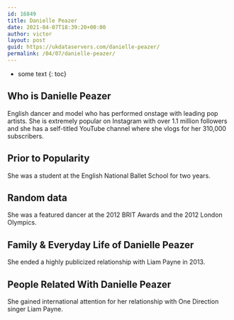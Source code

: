 ```yaml
---
id: 16849
title: Danielle Peazer
date: 2021-04-07T18:39:20+00:00
author: victor
layout: post
guid: https://ukdataservers.com/danielle-peazer/
permalink: /04/07/danielle-peazer/
---
```


* some text
{: toc}


## Who is Danielle Peazer



English dancer and model who has performed onstage with leading pop artists. She is extremely popular on Instagram with over 1.1 million followers and she has a self-titled YouTube channel where she vlogs for her 310,000 subscribers.

                
                
                
## Prior to Popularity



She was a student at the English National Ballet School for two years.

                
                
                
## Random data



She was a featured dancer at the 2012 BRIT Awards and the 2012 London Olympics.

                
                
                
## Family & Everyday Life of Danielle Peazer



She ended a highly publicized relationship with Liam Payne in 2013.

                
                
                
## People Related With Danielle Peazer



She gained international attention for her relationship with One Direction singer Liam Payne.

                
              
            
          
          
          